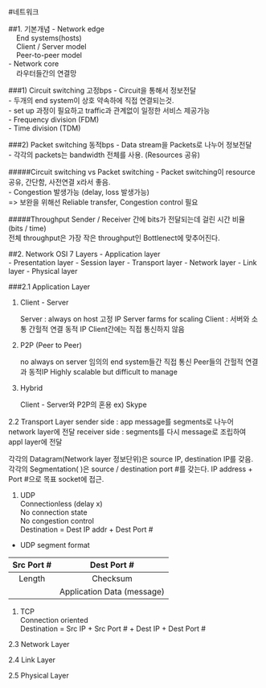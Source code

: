 #네트워크

##1. 기본개념
\- Network edge  
&nbsp;&nbsp;&nbsp;&nbsp;End systems(hosts)  
&nbsp;&nbsp;&nbsp;&nbsp;Client / Server model  
&nbsp;&nbsp;&nbsp;&nbsp;Peer-to-peer model  
\- Network core  
&nbsp;&nbsp;&nbsp;&nbsp;라우터들간의 연결망

###1) Circuit switching    고정bps
\- Circuit을 통해서 정보전달  
\- 두개의 end system이 상호 약속하에 직접 연결되는것.  
\- set up 과정이 필요하고 traffic과 관계없이 일정한 서비스 제공가능  
\- Frequency division (FDM)  
\- Time division (TDM)  

###2) Packet switching    동적bps
\- Data stream을 Packets로 나누어 정보전달  
\- 각각의 packets는 bandwidth 전체를 사용. (Resources 공유)  
       
#####Circuit switching vs Packet switching
\- Packet switching이 resource 공유, 간단함, 사전연결 x라서 좋음.  
\- Congestion 발생가능 (delay, loss 발생가능)    
    =>    보완을 위해선 Reliable transfer, Congestion control 필요    

#####Throughput
Sender / Receiver 간에 bits가 전달되는데 걸린 시간 비율 (bits / time)  
전체 throughput은 가장 작은 throughput인 Bottlenect에 맞추어진다.


##2. Network OSI 7 Layers
\- Application layer  
\- Presentation layer
\- Session layer
\- Transport layer
\- Network layer
\- Link layer
\- Physical layer

###2.1 Application Layer
1) Client - Server  

	Server : always on host
            고정 IP
            Server farms for scaling
    Client : 서버와 소통
            간헐적 연결
            동적 IP
            Client간에는 직접 통신하지 않음


2) P2P (Peer to Peer)

    no always on server
    임의의 end system들간 직접 통신
    Peer들의 간헐적 연결과 동적IP
    Highly scalable but difficult to manage

3) Hybrid  
    
    Client - Server와 P2P의 혼용
    ex) Skype

2.2 Transport Layer
sender side : app message를 segments로 나누어 network layer에 전달
receiver side : segments를 다시 message로 조립하여 appl layer에 전달

각각의 Datagram(Network layer 정보단위)은 source IP, destination IP를 갖음.
각각의 Segmentation( )은 source / destination port #를 갖는다.
IP address + Port #으로 목표 socket에 접근.  

1) UDP  
    Connectionless    (delay x)  
    No connection state  
    No congestion control  
    Destination = Dest IP addr + Dest Port #    

* UDP segment format

| Src Port # | Dest Port # |
|:---------:|:-----------:|
| Length     | Checksum  |
|| Application Data (message)|



1) TCP  
	Connection oriented    
	Destination = Src IP + Src Port # + Dest IP + Dest Port #    
        


2.3 Network Layer

2.4 Link Layer

2.5 Physical Layer














